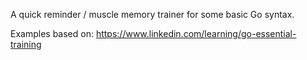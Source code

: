 A quick reminder / muscle memory trainer for some basic Go syntax.

Examples based on:
https://www.linkedin.com/learning/go-essential-training